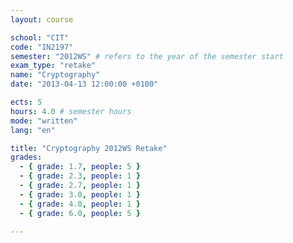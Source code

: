 ```yaml
---
layout: course

school: "CIT"
code: "IN2197"
semester: "2012WS" # refers to the year of the semester start
exam_type: "retake"
name: "Cryptography"
date: "2013-04-13 12:00:00 +0100"

ects: 5
hours: 4.0 # semester hours
mode: "written"
lang: "en"

title: "Cryptography 2012WS Retake"
grades:
  - { grade: 1.7, people: 5 }
  - { grade: 2.3, people: 1 }
  - { grade: 2.7, people: 1 }
  - { grade: 3.0, people: 1 }
  - { grade: 4.0, people: 1 }
  - { grade: 6.0, people: 5 }

---
```

